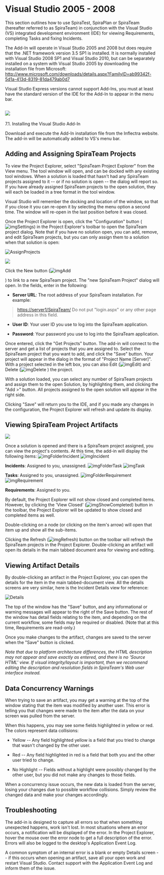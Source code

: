 # Visual Studio 2005 - 2008

This section outlines how to use SpiraTest, SpiraPlan or SpiraTeam
(hereafter referred to as SpiraTeam) in conjunction with the Visual
Studio (VS) integrated development environment (IDE) for viewing
Requirements, completing Tasks and fixing Incidents.

The Add-In will operate in Visual Studio 2005 and 2008 but does require
that the .NET framework version 3.5 SP1 is installed. It is normally
installed with Visual Studio 2008 SP1 and Visual Studio 2010, but can be
separately installed on a system with Visual Studio 2005 by downloading
the installation file from Microsoft:
<http://www.microsoft.com/downloads/details.aspx?FamilyID=ab99342f-5d1a-413d-8319-81da479ab0d7>

Visual Studio Express versions cannot support Add-Ins, you must at least
have the standard version of the IDE for the Add-In to appear in the
menu bar.

## ![](img/Visual_Studio_2005_-_2008_71.png)
7.1. Installing the Visual Studio Add-In

Download and execute the Add-In installation file from the Inflectra
website. The add-in will be automatically added to VS's menu bar.

## Adding and Assigning SpiraTeam Projects

To view the Project Explorer, select "SpiraTeam Project Explorer" from
the View menu. The tool window will open, and can be docked with any
existing tool windows. When a solution is loaded that hasn't had any
SpiraTeam projects assigned to it -- or if no solution is open -- the
dialog will report so. If you have already assigned SpiraTeam projects
to the open solution, they will each be loaded in a tree format in the
tool window.

Visual Studio will remember the docking and location of the window, so
that if you close it you can re-open it by selecting the menu option a
second time. The window will re-open in the last position before it was
closed.

Once the Project Explorer is open, click the "Configuration" button
(![imgSettings](img/Visual_Studio_2005_-_2008_72.png)) in the Project Explorer's toolbar to
open the SpiraTeam project dialog. Note that if you have no solution
open, you can add, remove, and edit SpiraTeam projects, but you can only
assign them to a solution when that solution is open:

![AssignProjects](img/Visual_Studio_2005_-_2008_73.png)




![](img/Visual_Studio_2005_-_2008_74.png)


Click the New button
(![imgAdd](img/Visual_Studio_2005_-_2008_58.png)


) to link to a new SpiraTeam project. The
"new SpiraTeam Project" dialog will open. In the fields, enter in the
following:

-   **Server URL**: The root address of your SpiraTeam installation. For example:
> <https://server1/SpiraTeam/>
> Do not put "login.aspx" or any other page address in this field.

-   **User ID**: Your user ID you use to log into the SpiraTeam application.

-   **Password**: Your password you use to log into the SpiraTeam application.

Once entered, click the "Get Projects" button. The add-in will connect
to the server and get a list of projects that you are assigned to.
Select the SpiraTeam project that you want to add, and click the "Save"
button. Your project will appear in the dialog in the format of "Project
Name \[Server\]". With a project selected in the left box, you can also
Edit
(![imgEdit](img/Visual_Studio_2005_-_2008_59.png)) and Delete 
(![imgDelete](img/Visual_Studio_2005_-_2008_60.png)
) the project.

With a solution loaded, you can select any number of SpiraTeam projects
and assign them to the open Solution, by highlighting them, and clicking
the "Add \>" button. All projects assigned to the open solution will
appear in the right side.

Clicking "Save" will return you to the IDE, and if you made any changes
in the configuration, the Project Explorer will refresh and update its
display.

## Viewing SpiraTeam Project Artifacts

![](img/Visual_Studio_2005_-_2008_75.png)


Once a solution is opened and there is a SpiraTeam
project assigned, you can view the project's contents. At this time, the
add-in will display the following items:
![imgFolderIncident](img/Visual_Studio_2005_-_2008_61.png)
![imgIncident](img/Visual_Studio_2005_-_2008_62.png)

 **Incidents**: Assigned to you,
unassigned.
![imgFolderTask](img/Visual_Studio_2005_-_2008_63.png)
![imgTask](img/Visual_Studio_2005_-_2008_64.png)


 **Tasks**: Assigned to you, unassigned.
![imgFolderRequirement](img/Visual_Studio_2005_-_2008_65.png)
![imgRequirement](img/Visual_Studio_2005_-_2008_66.png)


 **Requirements**: Assigned to you.

By default, the Project Explorer will not show closed and completed
items. However, by clicking the 'View Closed'
(![imgShowCompleted](img/Visual_Studio_2005_-_2008_67.png)) button in the toolbar, the Project
Explorer will be updated to show closed and completed items as well.

Double-clicking on a node (or clicking on the item's arrow) will open
that item up and show all the sub-items.

Clicking the Refresh
(![imgRefresh](img/Visual_Studio_2005_-_2008_69.png)) button on the toolbar will refresh the
SpiraTeam projects in the Project Explorer. Double-clicking an artifact
will open its details in the main tabbed document area for viewing and
editing.

## Viewing Artifact Details

By double-clicking an artifact in the Project Explorer, you can open the
details for the item in the main tabbed-document view. All the details
screens are very similar, here is the Incident Details view for
reference:

![Details](img/Visual_Studio_2005_-_2008_76.png)




The top of the window has the "Save" button, and any informational or
warning messages will appear to the right of the Save button. The rest
of the window has detail fields relating to the item, and depending on
the current workflow, some fields may be required or disabled. (Note
that at this time, Requirements are read-only.)

Once you make changes to the artifact, changes are saved to the server
when the "Save" button is clicked.

*Note that due to platform architecture differences, the HTML
description may not appear and save exactly as entered, and there is no
'Source HTML' view. If visual integrity/layout is important, then we
recommend editing the description and resolution fields in SpiraTeam's
Web user interface instead.*

## Data Concurrency Warnings

When trying to save an artifact, you may get a warning at the top of the
window stating that the item was modified by another user. This error is
telling you that changes were made to the item after the data on your
screen was pulled from the server.

When this happens, you may see some fields highlighted in yellow or red.
The colors represent data collisions:

-   Yellow -- Any field highlighted yellow is a field that you tried to
change that wasn't changed by the other user.

-   Red -- Any field highlighted in red is a field that both you and the
other user tried to change.

-   No Highlight -- Fields without a highlight were possibly changed by
the other user, but you did not make any changes to those fields.

When a concurrency issue occurs, the new data is loaded from the server,
losing your changes due to possible workflow collisions. Simply review
the changed data and make your changes accordingly.

## Troubleshooting

The add-in is designed to capture all errors so that when something
unexpected happens, work isn't lost. In most situations where an error
occurs, a notification will be displayed of the error. In the Project
Explorer, hover the mouse over the error node to get a full description
of the error. Errors will also be logged to the desktop's Application
Event Log.

A common symptom of an internal error is a blank or empty Details screen
-- if this occurs when opening an artifact, save all your open work and
restart Visual Studio. Contact support with the Application Event Log
and inform them of the issue.

